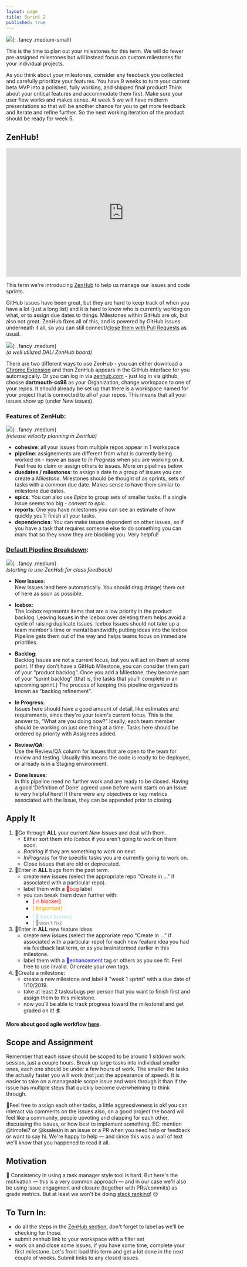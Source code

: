 ```yaml
---
layout: page
title: Sprint 2
published: true
---
```



![](img/rocks.gif){: .fancy .medium-small}

This is the time to plan out your milestones for this term. We will do fewer pre-assigned milestones but will instead focus on custom milestones for your individual projects.

As you think about your milestones, consider any feedback you collected and carefully prioritize your features. You have 9 weeks to turn your current beta MVP into a polished, fully working, and shipped final product!  Think about your critical features and accommodate them first.  Make sure your user flow works and makes sense.  At week 5 we will have midterm presentations so that will be another chance for you to get more feedback and iterate and refine further. So the next working iteration of the product should be ready for week 5.

## ZenHub! 

<iframe class="fancy" src="https://player.vimeo.com/video/207024351" width="640" height="351" frameborder="0" webkitallowfullscreen mozallowfullscreen allowfullscreen></iframe>

This term we're introducing [ZenHub](https://www.zenhub.com/) to help us manage our issues and code sprints.

GitHub issues have been great, but they are hard to keep track of when you have a lot (just a long list) and it is hard to know who is currently working on what, or to assign due dates to things.  Milestones within GitHub are ok, but also not great.  ZenHub fixes all of this, and is powered by GitHub issues underneath it all, so you can still connect/[close them with Pull Requests](https://blog.github.com/2013-05-14-closing-issues-via-pull-requests/) as usual. 

![](img/zenhub-board.jpg){: .fancy .medium}
<br>*(a well utilized DALI ZenHub board)*

There are two different ways to use ZenHub - you can either download a [Chrome Extension](https://www.zenhub.com/extension) and then ZenHub appears in the GitHub interface for you automagically. Or you can log in via [zenhub.com](https://app.zenhub.com) - just log in via github, choose **dartmouth-cs98** as your Organization,  change workspace to one of your repos.  It should already be set up that there is a workspace named for your project that is connected to all of your repos.  This means that all your issues show up (under *New Issues*). 

### Features of ZenHub:

![](img/release-velocity.jpg){: .fancy .medium}
<br>*(release velocity planning in ZenHub)*

* **cohesive**: all your issues from multiple repos appear in 1 workspace
* **pipeline**:  assignements are different from what is currently being worked on - move an issue to *In Progress* when you are working on it. Feel free to claim or assign others to issues. More on pipelines below. 
* **duedates / milestones**: to assign a date to a group of issues you can create a *Milestone*. Milestones should be thought of as sprints,  sets of tasks with a common due date.  Makes sense to have them similar to milestone due dates.
* **epics**: You can also use *Epics* to group sets of smaller tasks.  If a single issue seems too big - *convert to epic*.
* **reports**: One you have milestones you can see an estimate of how quickly you'll finish all your tasks.
* **dependencies**: You can make issues dependent on other issues, so if you have a task that requires someone else to do something you can mark that so they know they are blocking you. Very helpful!


### [Default Pipeline Breakdown](https://help.zenhub.com/support/solutions/articles/43000010339-setting-up-your-first-zenhub-workspace): 

![](img/zenhub-for-class.jpg){: .fancy .medium}
<br>*(starting to use ZenHub for class feedback)*


* **New Issues**:<br>
    New Issues land here automatically. You should drag (triage) them out of here as soon as possible.

* **Icebox**:<br>
    The Icebox represents items that are a low priority in the product backlog. Leaving Issues in the icebox over deleting them helps avoid a cycle of raising duplicate Issues. Icebox Issues should not take up a team member's time or mental bandwidth; putting ideas into the Icebox Pipeline gets them out of the way and helps teams focus on immediate priorities.

* **Backlog**:<br>
    Backlog Issues are not a current focus, but you will act on them at some point. If they don't have a GitHub Milestone, you can consider them part of your “product backlog”. Once you add a Milestone, they become part of your “sprint backlog” (that is, the tasks that you'll complete in an upcoming sprint.) The process of keeping this pipeline organized is known as “backlog refinement”.

* **In Progress**:<br>
     Issues here should have a good amount of detail, like estimates and requirements, since they're your team's current focus. This is the answer to, “What are you doing now?” Ideally, each team member should be working on just one thing at a time. Tasks here should be ordered by priority with Assignees added.

* **Review/QA**:<br>
    Use the Review/QA column for Issues that are open to the team for review and testing. Usually this means the code is ready to be deployed, or already is in a Staging environment.

* **Done Issues**:<br>
    in this pipeline need no further work and are ready to be closed. Having a good ‘Definition of Done’ agreed upon before work starts on an Issue is very helpful here! If there were any objectives or key metrics associated with the Issue, they can be appended prior to closing.


## Apply It

1. 🚀Go through **ALL** your current *New Issues* and deal with them.
    * Either sort them into *Icebox* if you aren't going to work on them soon.
    * *Backlog* if they are something to work on next.
    * *InProgress* for the specific tasks you are currently going to work on.
    * Close issues that are old or deprecated. 
1. 🚀Enter in **ALL** bugs from the past term.
    * create new issues (select the appropriate repo "Create in ..." if associated with a particular repo).
    * label them with a <span style="color: red;">🐛bug</span> label
    * you can break them down further with:
        * <font style="color:red">[ 🔥 blocker]</font>
        * <font style="color:orange">[ ❗️important]</font>
        * <font style="color:lightblue">[ 🍲 back burner]</font>
        * <font style="color:grey">[ 🙅won't fix]</font>
1. 🚀Enter in **ALL** new feature ideas
    * create new issues (select the approriate repo "Create in ..." if associated with a particular repo) for each new feature idea you had via feedback last term, or as you brainstormed earlier in this milestone.
    * label them with a <span style="color: blue;"> 💎enhancement</span> tag or others as you see fit. Feel free to use invalid. Or create your own tags.
1. 🚀Create a milestone:
    * create a new milestone and label it "week 1 sprint" with a due date of 1/10/2019.
    * take at least 2 tasks/bugs per person that you want to finish first and assign them to this milestone.
    * now you'll be able to track progress toward the milestone!  and get graded on it! 🏄

**More about good agile workflow [here](https://help.zenhub.com/support/solutions/articles/43000010338-agile-concepts-in-github-and-zenhub).**


## Scope and Assignment

Remember that each issue should be scoped to be around 1 sitdown work session, just a couple hours. Break up large tasks into individual smaller ones, each one should be under a few hours of work. The smaller the tasks the actually faster you will work (not just the appearance of speed).  It is easier to take on a manageable scope issue and work through it than if the issue has multiple steps that quickly become overwhelming to think through. 

💢Feel free to assign each other tasks, a little aggressiveness is ok! you can interact via comments on the issues also, on a good project the board will feel like a community, people upvoting and clapping for each other, discussing the issues, or how best to implement something. EC: mention @timofei7 or @ksalesin in an issue or a PR when you need help or feedback or want to say hi. We're happy to help — and since this was a wall of text we'll know that you happened to read it all. 


## Motivation 

🚂 Consistency in using a task manager style tool is hard. But here's the motivation — this is a very common approach — and in our case we'll also be using issue engagment and closure (together with PRs/commits) as grade metrics.  But at least we won't be doing [stack ranking](https://www.businessinsider.com/stack-ranking-employees-is-a-bad-idea-2013-11)! 😑


## To Turn In:
* do all the steps in the [ZenHub section](#apply-it), don't forget to label as we'll be checking for those.
* submit zenhub link to your workspace with a filter set
* work on and close some issues, if you have some time, complete your first milestone. Let's front load this term and get a lot done in the next couple of weeks. Submit links to any closed issues.
